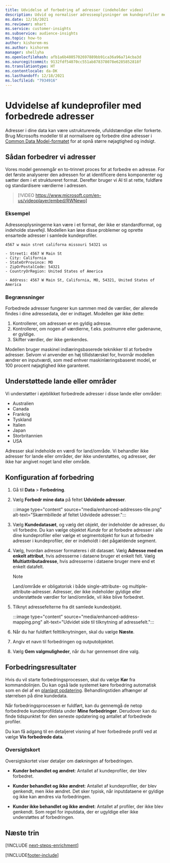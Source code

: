 ```yaml
---
title: Udvidelse af forbedring af adresser (indeholder video)
description: Udvid og normaliser adresseoplysninger om kundeprofiler med Microsofts modeller.
ms.date: 12/16/2021
ms.reviewer: mhart
ms.service: customer-insights
ms.subservice: audience-insights
ms.topic: how-to
author: kishorem-ms
ms.author: kishorem
manager: shellyha
ms.openlocfilehash: afb1a6b4805702697889bb91ca36a96a714cba3d
ms.sourcegitcommit: 9132fdf54070cc551ab878378078e6285852818f
ms.translationtype: HT
ms.contentlocale: da-DK
ms.lasthandoff: 12/18/2021
ms.locfileid: "7934916"
---
```

# <a name="enrichment-of-customer-profiles-with-enhanced-addresses"></a>Udvidelse af kundeprofiler med forbedrede adresser

Adresser i dine data kan være ustrukturerede, ufuldstændige eller forkerte. Brug Microsofts modeller til at normalisere og forbedre dine adresser i [Common Data Model-formatet](/common-data-model/schema/core/applicationcommon/address) for at opnå større nøjagtighed og indsigt.

## <a name="how-we-enhance-addresses"></a>Sådan forbedrer vi adresser

Vores model gennemgår en to-trinnet proces for at forbedre en adresse. For det første analyserer den adressen for at identificere dens komponenter og sætter dem i et struktureret format. Derefter bruger vi AI til at rette, fuldføre og standardisere værdierne i adressen.

> [!VIDEO https://www.microsoft.com/en-us/videoplayer/embed/RWNewo]

### <a name="example"></a>Eksempel

Adresseoplysningerne kan være i et format, der ikke er standardformat, og indeholde stavefejl. Modellen kan løse disse problemer og oprette ensartede adresser i samlede kundeprofiler.

```Input
4567 w main stret californa missouri 54321 us
```

```Output
- Street1: 4567 W Main St
- City: California
- StateOrProvince: MO
- ZipOrPostalCode: 54321
- CountryOrRegion: United States of America

- Address: 4567 W Main St, California, MO, 54321, United States of America
```

### <a name="limitations"></a>Begrænsninger

Forbedrede adresser fungerer kun sammen med de værdier, der allerede findes i dine adressedata, der er indtaget. Modellen gør ikke dette: 

1. Kontrollerer, om adressen er en gyldig adresse.
2. Kontrollerer, om nogen af værdierne, f.eks. postnumre eller gadenavne, er gyldige.
3. Skifter værdier, der ikke genkendes.

Modellen bruger maskinel indlæringsbaserede teknikker til at forbedre adresser. Selvom vi anvender en høj tillidstærskel for, hvornår modellen ændrer en inputværdi, som med enhver maskinlæringsbaseret model, er 100 procent nøjagtighed ikke garanteret.

## <a name="supported-countries-or-regions"></a>Understøttede lande eller områder

Vi understøtter i øjeblikket forbedrede adresser i disse lande eller områder: 

- Australien
- Canada
- Frankrig
- Tyskland
- Italien
- Japan
- Storbritannien
- USA

Adresser skal indeholde en værdi for land/område. Vi behandler ikke adresser for lande eller områder, der ikke understøttes, og adresser, der ikke har angivet noget land eller område.

## <a name="configure-the-enrichment"></a>Konfiguration af forbedring

1. Gå til **Data** > **Forbedring**.

1. Vælg **Forbedr mine data** på feltet **Udvidede adresser**.

   :::image type="content" source="media/enhanced-addresses-tile.png" alt-text="Skærmbillede af feltet Udvidede adresser.":::

1. Vælg **Kundedatasæt**, og vælg det objekt, der indeholder de adresser, du vil forbedre. Du kan vælge objektet *Kunde* for at forbedre adresser i alle dine kundeprofiler eller vælge et segmentobjekt for kun at forbedre adresser i kundeprofiler, der er indeholdt i det pågældende segment.

1. Vælg, hvordan adresser formateres i dit datasæt. Vælg **Adresse med en enkelt attribut**, hvis adresserne i dataene bruger et enkelt felt. Vælg **Multiattributadresse**, hvis adresserne i dataene bruger mere end et enkelt datafelt.

   > [!NOTE]
   > Land/område er obligatorisk i både single-attribute- og multiple-attribute-adresser. Adresser, der ikke indeholder gyldige eller understøttede værdier for land/område, vil ikke blive forbedret.

1.  Tilknyt adressefelterne fra dit samlede kundeobjekt.

    :::image type="content" source="media/enhanced-address-mapping.png" alt-text="Udvidet side til tilknytning af adressefelt.":::

1. Når du har fuldført felttilknytningen, skal du vælge **Næste**.

1. Angiv et navn til forbedringen og outputobjektet.

1. Vælg **Gem valgmuligheder**, når du har gennemset dine valg.

## <a name="enrichment-results"></a>Forbedringsresultater

Hvis du vil starte forbedringsprocessen, skal du vælge **Kør** fra kommandolinjen. Du kan også lade systemet køre forbedring automatisk som en del af en [planlagt opdatering](system.md#schedule-tab). Behandlingstiden afhænger af størrelsen på dine kundedata.

Når forbedringsprocessen er fuldført, kan du gennemgå de netop forbedrede kundeprofildata under **Mine forbedringer**. Derudover kan du finde tidspunktet for den seneste opdatering og antallet af forbedrede profiler.

Du kan få adgang til en detaljeret visning af hver forbedrede profil ved at vælge **Vis forbedrede data**.

### <a name="overview-card"></a>Oversigtskort

Oversigtskortet viser detaljer om dækningen af forbedringen. 

* **Kunder behandlet og ændret**: Antallet af kundeprofiler, der blev forbedret.

* **Kunder behandlet og ikke ændret**: Antallet af kundeprofiler, der blev genkendt, men ikke ændret. Det sker typisk, når inputdataene er gyldige og ikke kan ændres via forbedringen.

* **Kunder ikke behandlet og ikke ændret**: Antallet af profiler, der ikke blev genkendt. Som regel for inputdata, der er ugyldige eller ikke understøttes af forbedringen.

## <a name="next-steps"></a>Næste trin

[!INCLUDE [next-steps-enrichment](../includes/next-steps-enrichment.md)]

[!INCLUDE[footer-include](../includes/footer-banner.md)]

